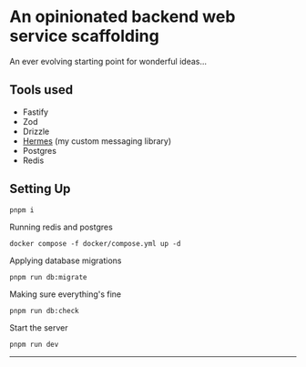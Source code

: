 # An opinionated backend web service scaffolding

An ever evolving starting point for wonderful ideas...

## Tools used

- Fastify
- Zod
- Drizzle
- [Hermes](https://github.com/SwarnimWalavalkar/hermes) (my custom messaging library)
- Postgres
- Redis

## Setting Up

```
pnpm i
```

Running redis and postgres

```
docker compose -f docker/compose.yml up -d
```

Applying database migrations

```
pnpm run db:migrate
```

Making sure everything's fine

```
pnpm run db:check
```

Start the server

```
pnpm run dev
```

---
